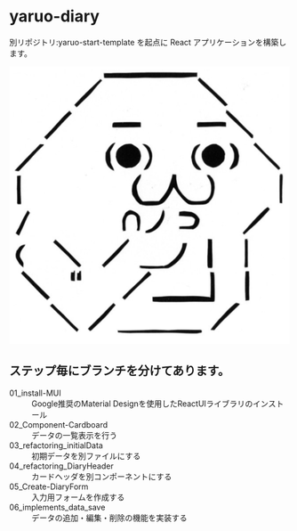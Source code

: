 # yaruo-diary

別リポジトリ:yaruo-start-template を起点に React アプリケーションを構築します。

![やる夫](./src/assets/images/yaruo.png)

## ステップ毎にブランチを分けてあります。

<dl>
  <dt>
    01_install-MUI
  </dt>
  <dd>Google推奨のMaterial Designを使用したReactUIライブラリのインストール</dd>
  <dt>
    02_Component-Cardboard
  </dt>
  <dd>データの一覧表示を行う</dd>
  <dt>
    03_refactoring_initialData
  </dt>
  <dd>初期データを別ファイルにする</dd>
  <dt>
  04_refactoring_DiaryHeader
  </dt>
  <dd>カードヘッダを別コンポーネントにする</dd>
  <dt>
  05_Create-DiaryForm
  </dt>
  <dd>入力用フォームを作成する</dd>
  <dt>
  06_implements_data_save
  </dt>
  <dd>データの追加・編集・削除の機能を実装する</dd>
</dl>
